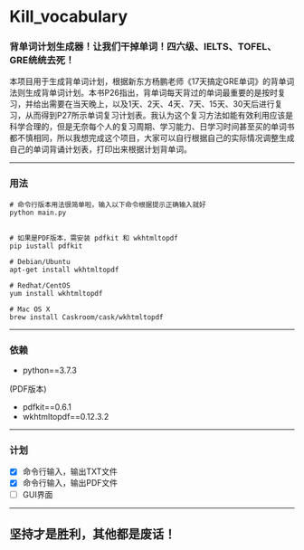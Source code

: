 # Kill_vocabulary

### 背单词计划生成器！让我们干掉单词！四六级、IELTS、TOFEL、GRE统统去死！

本项目用于生成背单词计划，根据新东方杨鹏老师《17天搞定GRE单词》的背单词法则生成背单词计划。本书P26指出，背单词每天背过的单词最重要的是按时复习，并给出需要在当天晚上，以及1天、2天、4天、7天、15天、30天后进行复习，从而得到P27所示单词复习计划表。我认为这个复习方法如能有效利用应该是科学合理的，但是无奈每个人的复习周期、学习能力、日学习时间甚至买的单词书都不慎相同，所以我想完成这个项目，大家可以自行根据自己的实际情况调整生成自己的单词背诵计划表，打印出来根据计划背单词。

------------------
### 用法
```
# 命令行版本用法很简单啦，输入以下命令根据提示正确输入就好
python main.py


# 如果是PDF版本，需安装 pdfkit 和 wkhtmltopdf
pip iustall pdfkit

# Debian/Ubuntu
apt-get install wkhtmltopdf

# Redhat/CentOS
yum install wkhtmltopdf

# Mac OS X
brew install Caskroom/cask/wkhtmltopdf
```

------------------
### 依赖
* python==3.7.3

(PDF版本)
* pdfkit==0.6.1
* wkhtmltopdf==0.12.3.2

------------------
### 计划
- [x] 命令行输入，输出TXT文件
- [x] 命令行输入，输出PDF文件
- [ ] GUI界面

------------------

## 坚持才是胜利，其他都是废话！
